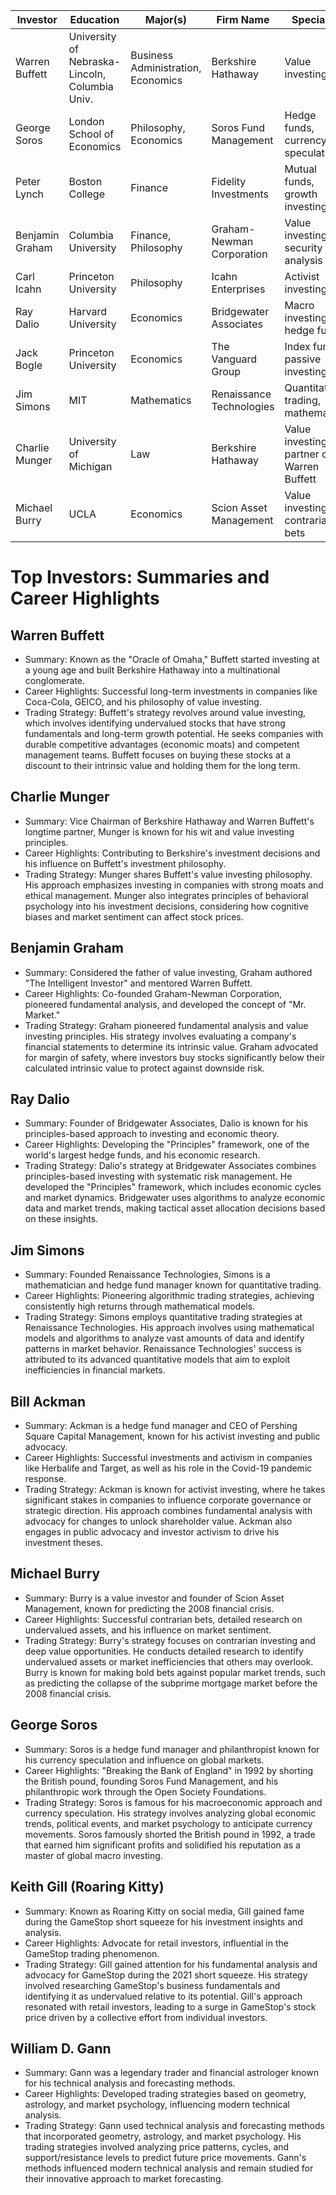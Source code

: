 <!-- C:\Users\razer\Desktop\walkerrh.github.io\SCROLLS_FOLDER\FINANCE\legendary_investors.md -->




| Investor          | Education                                      | Major(s)                                | Firm Name                   | Specialty                                   |
| ----------------- | ---------------------------------------------- | --------------------------------------- | --------------------------- | -------------------------------------------- |
| Warren Buffett    | University of Nebraska-Lincoln, Columbia Univ.  | Business Administration, Economics       | Berkshire Hathaway          | Value investing                             |
| George Soros      | London School of Economics                      | Philosophy, Economics                   | Soros Fund Management       | Hedge funds, currency speculation           |
| Peter Lynch       | Boston College                                 | Finance                                 | Fidelity Investments        | Mutual funds, growth investing              |
| Benjamin Graham   | Columbia University                            | Finance, Philosophy                     | Graham-Newman Corporation  | Value investing, security analysis          |
| Carl Icahn        | Princeton University                           | Philosophy                               | Icahn Enterprises           | Activist investing                          |
| Ray Dalio         | Harvard University                             | Economics                               | Bridgewater Associates      | Macro investing, hedge funds                |
| Jack Bogle        | Princeton University                           | Economics                               | The Vanguard Group          | Index funds, passive investing              |
| Jim Simons        | MIT                                            | Mathematics                             | Renaissance Technologies   | Quantitative trading, mathematics          |
| Charlie Munger    | University of Michigan                         | Law                                     | Berkshire Hathaway          | Value investing, partner of Warren Buffett  |
| Michael Burry     | UCLA                                           | Economics                               | Scion Asset Management     | Value investing, contrarian bets           |


# Top Investors: Summaries and Career Highlights

## Warren Buffett
* Summary: Known as the "Oracle of Omaha," Buffett started investing at a young age and built Berkshire Hathaway into a multinational conglomerate.  
* Career Highlights: Successful long-term investments in companies like Coca-Cola, GEICO, and his philosophy of value investing.
* Trading Strategy: Buffett's strategy revolves around value investing, which involves identifying undervalued stocks that have strong fundamentals and long-term growth potential. He seeks companies with durable competitive advantages (economic moats) and competent management teams. Buffett focuses on buying these stocks at a discount to their intrinsic value and holding them for the long term.

## Charlie Munger
* Summary: Vice Chairman of Berkshire Hathaway and Warren Buffett's longtime partner, Munger is known for his wit and value investing principles.  
* Career Highlights: Contributing to Berkshire's investment decisions and his influence on Buffett's investment philosophy.
* Trading Strategy: Munger shares Buffett's value investing philosophy. His approach emphasizes investing in companies with strong moats and ethical management. Munger also integrates principles of behavioral psychology into his investment decisions, considering how cognitive biases and market sentiment can affect stock prices.

## Benjamin Graham
* Summary: Considered the father of value investing, Graham authored "The Intelligent Investor" and mentored Warren Buffett.  
* Career Highlights: Co-founded Graham-Newman Corporation, pioneered fundamental analysis, and developed the concept of "Mr. Market."
* Trading Strategy: Graham pioneered fundamental analysis and value investing principles. His strategy involves evaluating a company's financial statements to determine its intrinsic value. Graham advocated for margin of safety, where investors buy stocks significantly below their calculated intrinsic value to protect against downside risk.

## Ray Dalio
* Summary: Founder of Bridgewater Associates, Dalio is known for his principles-based approach to investing and economic theory.  
* Career Highlights: Developing the "Principles" framework, one of the world's largest hedge funds, and his economic research.
* Trading Strategy: Dalio's strategy at Bridgewater Associates combines principles-based investing with systematic risk management. He developed the "Principles" framework, which includes economic cycles and market dynamics. Bridgewater uses algorithms to analyze economic data and market trends, making tactical asset allocation decisions based on these insights.

## Jim Simons
* Summary: Founded Renaissance Technologies, Simons is a mathematician and hedge fund manager known for quantitative trading.  
* Career Highlights: Pioneering algorithmic trading strategies, achieving consistently high returns through mathematical models.
* Trading Strategy: Simons employs quantitative trading strategies at Renaissance Technologies. His approach involves using mathematical models and algorithms to analyze vast amounts of data and identify patterns in market behavior. Renaissance Technologies' success is attributed to its advanced quantitative models that aim to exploit inefficiencies in financial markets.

## Bill Ackman
* Summary: Ackman is a hedge fund manager and CEO of Pershing Square Capital Management, known for his activist investing and public advocacy.
* Career Highlights: Successful investments and activism in companies like Herbalife and Target, as well as his role in the Covid-19 pandemic response.
* Trading Strategy: Ackman is known for activist investing, where he takes significant stakes in companies to influence corporate governance or strategic direction. His approach combines fundamental analysis with advocacy for changes to unlock shareholder value. Ackman also engages in public advocacy and investor activism to drive his investment theses.

## Michael Burry
* Summary: Burry is a value investor and founder of Scion Asset Management, known for predicting the 2008 financial crisis.  
* Career Highlights: Successful contrarian bets, detailed research on undervalued assets, and his influence on market sentiment.
* Trading Strategy: Burry's strategy focuses on contrarian investing and deep value opportunities. He conducts detailed research to identify undervalued assets or market inefficiencies that others may overlook. Burry is known for making bold bets against popular market trends, such as predicting the collapse of the subprime mortgage market before the 2008 financial crisis.

## George Soros
* Summary: Soros is a hedge fund manager and philanthropist known for his currency speculation and influence on global markets.  
* Career Highlights: "Breaking the Bank of England" in 1992 by shorting the British pound, founding Soros Fund Management, and his philanthropic work through the Open Society Foundations.
* Trading Strategy: Soros is famous for his macroeconomic approach and currency speculation. His strategy involves analyzing global economic trends, political events, and market psychology to anticipate currency movements. Soros famously shorted the British pound in 1992, a trade that earned him significant profits and solidified his reputation as a master of global macro investing.

## Keith Gill (Roaring Kitty)
* Summary: Known as Roaring Kitty on social media, Gill gained fame during the GameStop short squeeze for his investment insights and analysis.
* Career Highlights: Advocate for retail investors, influential in the GameStop trading phenomenon.
* Trading Strategy: Gill gained attention for his fundamental analysis and advocacy for GameStop during the 2021 short squeeze. His strategy involved researching GameStop's business fundamentals and identifying it as undervalued relative to its potential. Gill's approach resonated with retail investors, leading to a surge in GameStop's stock price driven by a collective effort from individual investors.

## William D. Gann
* Summary: Gann was a legendary trader and financial astrologer known for his technical analysis and forecasting methods.
* Career Highlights: Developed trading strategies based on geometry, astrology, and market psychology, influencing modern technical analysis.
* Trading Strategy: Gann used technical analysis and forecasting methods that incorporated geometry, astrology, and market psychology. His trading strategies involved analyzing price patterns, cycles, and support/resistance levels to predict future price movements. Gann's methods influenced modern technical analysis and remain studied for their innovative approach to market forecasting.



